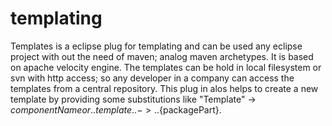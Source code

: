# templating
Templates is a eclipse plug for templating and can be used any eclipse project with out the need of maven; analog maven archetypes. It is based on apache velocity engine. The templates can be hold in local filesystem or svn with http access; so any developer in a company can access the templates from a central repository. This plug in alos helps to create a new template by providing some substitutions like "Template" -> ${componentName} or ..template.. -> ..${packagePart}.
